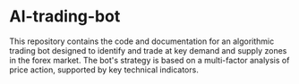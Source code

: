 # AI-trading-bot
This repository contains the code and documentation for an algorithmic trading bot designed to identify and trade at key demand and supply zones in the forex market. The bot's strategy is based on a multi-factor analysis of price action, supported by key technical indicators.
